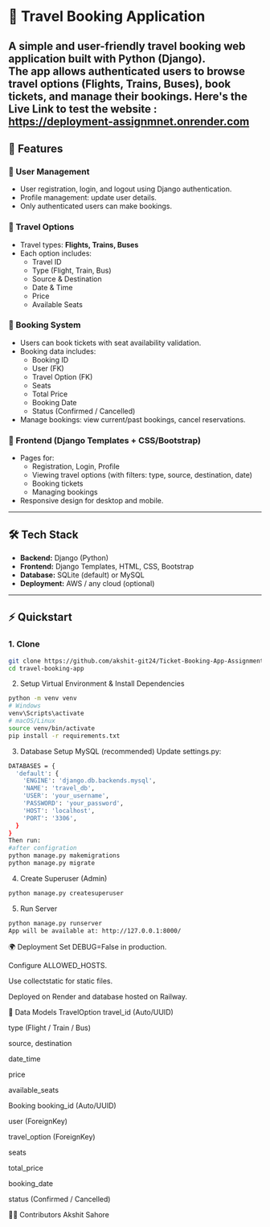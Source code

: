 # 🧳 Travel Booking Application

A simple and user-friendly travel booking web application built with **Python (Django)**.  
The app allows **authenticated users** to browse travel options (Flights, Trains, Buses), book tickets, and manage their bookings.
Here's the Live Link to test the website : https://deployment-assignmnet.onrender.com
---

## 🚀 Features

### 🔐 User Management
- User registration, login, and logout using Django authentication.  
- Profile management: update user details.  
- Only authenticated users can make bookings.  

### 🚌 Travel Options
- Travel types: **Flights, Trains, Buses**  
- Each option includes:  
  - Travel ID  
  - Type (Flight, Train, Bus)  
  - Source & Destination  
  - Date & Time  
  - Price  
  - Available Seats  

### 🎫 Booking System
- Users can book tickets with seat availability validation.  
- Booking data includes:  
  - Booking ID  
  - User (FK)  
  - Travel Option (FK)  
  - Seats  
  - Total Price  
  - Booking Date  
  - Status (Confirmed / Cancelled)  
- Manage bookings: view current/past bookings, cancel reservations.  

### 🎨 Frontend (Django Templates + CSS/Bootstrap)
- Pages for:
  - Registration, Login, Profile  
  - Viewing travel options (with filters: type, source, destination, date)  
  - Booking tickets  
  - Managing bookings  
- Responsive design for desktop and mobile.  

---

## 🛠️ Tech Stack
- **Backend:** Django (Python)  
- **Frontend:** Django Templates, HTML, CSS, Bootstrap  
- **Database:** SQLite (default) or MySQL  
- **Deployment:** AWS / any cloud (optional)  

---

## ⚡ Quickstart

### 1. Clone
```bash
git clone https://github.com/akshit-git24/Ticket-Booking-App-Assignment-.git
cd travel-booking-app
```
2. Setup Virtual Environment & Install Dependencies
```bash
python -m venv venv
# Windows
venv\Scripts\activate
# macOS/Linux
source venv/bin/activate
pip install -r requirements.txt
```
3. Database Setup
MySQL (recommended)
Update settings.py:
```bash
DATABASES = {
  'default': {
    'ENGINE': 'django.db.backends.mysql',
    'NAME': 'travel_db',
    'USER': 'your_username',
    'PASSWORD': 'your_password',
    'HOST': 'localhost',
    'PORT': '3306',
  }
}
Then run:
#after configration
python manage.py makemigrations
python manage.py migrate
```
4. Create Superuser (Admin)
```bash
python manage.py createsuperuser
```
5. Run Server
```bash
python manage.py runserver
App will be available at: http://127.0.0.1:8000/
```

🌍 Deployment
Set DEBUG=False in production.

Configure ALLOWED_HOSTS.

Use collectstatic for static files.

Deployed on Render and database hosted on Railway.

📂 Data Models
TravelOption
travel_id (Auto/UUID)

type (Flight / Train / Bus)

source, destination

date_time

price

available_seats

Booking
booking_id (Auto/UUID)

user (ForeignKey)

travel_option (ForeignKey)

seats

total_price

booking_date

status (Confirmed / Cancelled)

👨‍💻 Contributors
Akshit Sahore
